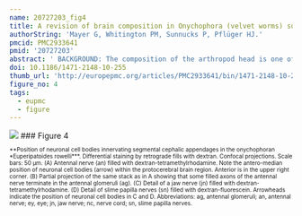 ```yaml
---
name: 20727203_fig4
title: A revision of brain composition in Onychophora (velvet worms) suggests that the tritocerebrum evolved in arthropods.
authorString: 'Mayer G, Whitington PM, Sunnucks P, Pflüger HJ.'
pmcid: PMC2933641
pmid: '20727203'
abstract: ' BACKGROUND: The composition of the arthropod head is one of the most contentious issues in animal evolution. In particular, controversy surrounds the homology and innervation of segmental cephalic appendages by the brain. Onychophora (velvet worms) play a crucial role in understanding the evolution of the arthropod brain, because they are close relatives of arthropods and have apparently changed little since the Early Cambrian. However, the segmental origins of their brain neuropils and the number of cephalic appendages innervated by the brain--key issues in clarifying brain composition in the last common ancestor of Onychophora and Arthropoda--remain unclear. RESULTS: Using immunolabelling and neuronal tracing techniques in the developing and adult onychophoran brain, we found that the major brain neuropils arise from only the anterior-most body segment, and that two pairs of segmental appendages are innervated by the brain. The region of the central nervous system corresponding to the arthropod tritocerebrum is not differentiated as part of the onychophoran brain but instead belongs to the ventral nerve cords. CONCLUSIONS: Our results contradict the assumptions of a tripartite (three-segmented) brain in Onychophora and instead confirm the hypothesis of bipartite (two-segmented) brain composition. They suggest that the last common ancestor of Onychophora and Arthropoda possessed a brain consisting of protocerebrum and deutocerebrum whereas the tritocerebrum evolved in arthropods.'
doi: 10.1186/1471-2148-10-255
thumb_url: 'http://europepmc.org/articles/PMC2933641/bin/1471-2148-10-255-4.gif'
figure_no: 4
tags:
  - eupmc
  - figure
---
```

<img src='http://europepmc.org/articles/PMC2933641/bin/1471-2148-10-255-4.jpg' style='max-height: 300px'>
### Figure 4
<p style='font-size: 10px;'>**Position of neuronal cell bodies innervating segmental cephalic appendages in the onychophoran *Euperipatoides rowelli***. Differential staining by retrograde fills with dextran. Confocal projections. Scale bars: 50 μm. (A) Antennal nerve (an) filled with dextran-tetramethylrhodamine. Note the antero-median position of neuronal cell bodies (arrow) within the protocerebral brain region. Anterior is in the upper right corner. (B) Partial projection of the same stack as in A showing that some filled axons of the antennal nerve terminate in the antennal glomeruli (ag). (C) Detail of a jaw nerve (jn) filled with dextran-tetramethylrhodamine. (D) Detail of slime papilla nerves (sn) filled with dextran-fluorescein. Arrowheads indicate the position of neuronal cell bodies in C and D. Abbreviations: ag, antennal glomeruli; an, antennal nerve; ey, eye; jn, jaw nerve; nc, nerve cord; sn, slime papilla nerves.</p>